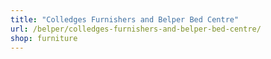 ```yaml
---
title: "Colledges Furnishers and Belper Bed Centre"
url: /belper/colledges-furnishers-and-belper-bed-centre/
shop: furniture
---
```

